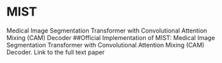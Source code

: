 # MIST
Medical Image Segmentation Transformer with Convolutional Attention Mixing (CAM) Decoder
##Official Implementation of MIST: Medical Image Segmentation Transformer with Convolutional Attention Mixing (CAM) Decoder. Link to the full text paper 
